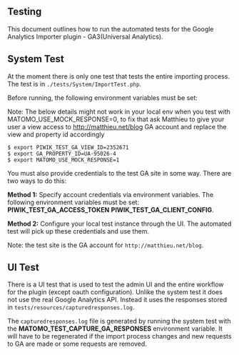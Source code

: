 ## Testing

This document outlines how to run the automated tests for the Google Analytics Importer plugin - GA3(Universal Analytics).

## System Test

At the moment there is only one test that tests the entire importing process. The test is in `./tests/System/ImportTest.php`.

Before running, the following environment variables must be set:

Note: The below details might not work in your local env when you test with MATOMO_USE_MOCK_RESPONSE=0, to fix that ask Matthieu to give your user a view access to http://matthieu.net/blog GA account and replace the view and property id accordingly
``` 
$ export PIWIK_TEST_GA_VIEW_ID=2352671
$ export GA_PROPERTY_ID=UA-95026-4
$ export MATOMO_USE_MOCK_RESPONSE=1
```

You must also provide credentials to the test GA site in some way. There are two ways to do this:

**Method 1:** Specify account credentials via environment variables. The following environment variables must be set:
**PIWIK_TEST_GA_ACCESS_TOKEN** **PIWIK_TEST_GA_CLIENT_CONFIG**.

**Method 2:** Configure your local test instance through the UI. The automated test will pick up these credentials and use them.

Note: the test site is the GA account for `http://matthieu.net/blog`.

## UI Test

There is a UI test that is used to test the admin UI and the entire workflow for the plugin (except oauth configuration). Unlike
the system test it does not use the real Google Analytics API. Instead it uses the responses stored in `tests/resources/capturedresponses.log`.

The `capturedresponses.log` file is generated by running the system test with the **MATOMO_TEST_CAPTURE_GA_RESPONSES** environment variable. It will have to be
regenerated if the import process changes and new requests to GA are made or some requests are removed.